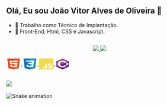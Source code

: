 ## Olá, Eu sou João Vitor Alves de Oliveira 👻

 - 🚀 Trabalho como Técnico de Implantação.
 - 🚀 Front-End, Html, CSS e Javascript.

##

<div align="center">
  <a href="https://github.com/JoaoVitorAlves">
  <img height="190em" src="https://github-readme-stats.vercel.app/api?username=JoaoVitorAlves&show_icons=true&theme=onedark&include_all_commits=true&count_private=false"/>
  <img height="190em" src="https://github-readme-stats.vercel.app/api/top-langs/?username=JoaoVitorAlves&layout=compact&langs_count=4&theme=onedark"/>
</div>
<div style="display: inline_block"><br>
  <img align="center" alt="Joao-HTML" height="30" width="40" src="https://raw.githubusercontent.com/devicons/devicon/master/icons/html5/html5-original.svg">
  <img align="center" alt="Joao-CSS" height="30" width="40" src="https://raw.githubusercontent.com/devicons/devicon/master/icons/css3/css3-original.svg">
  <img align="center" alt="Joao-Js" height="30" width="40" src="https://raw.githubusercontent.com/devicons/devicon/master/icons/javascript/javascript-plain.svg">
  <img align="center" alt="Joao-Csharp" height="30" width="40" src="https://raw.githubusercontent.com/devicons/devicon/master/icons/csharp/csharp-original.svg">
</div>

##
 
 <div>
   <a href="https://www.linkedin.com/in/joão-vitor-alves-de-oliveira-47233b190/" target="_blank"><img src="https://img.shields.io/badge/-LinkedIn-%230077B5?style=for-the-badge&logo=linkedin&logoColor=white" target="_blank"></a> 
 
![Snake animation](https://github.com/JoaoVitorAlves/JoaoVitorAlves/blob/output/github-contribution-grid-snake.svg)
 </div>
